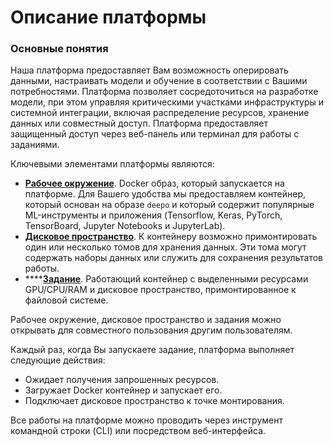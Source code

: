 # Описание платформы

### Основные понятия

Наша платформа предоставляет Вам возможность оперировать данными, настраивать модели и обучение в соответствии с Вашими потребностями. Платформа позволяет сосредоточиться на разработке модели, при этом управляя критическими участками инфраструктуры и системной интеграции, включая распределение ресурсов, хранение данных или совместный доступ. Платформа предоставляет защищенный доступ через веб-панель или терминал для работы с заданиями.

Ключевыми элементами платформы являются:

* [**Рабочее окружение**](working-with-the-platform/environments-docker-images.md). Docker образ, который запускается на платформе. Для Вашего удобства мы предоставляем контейнер, который основан на образе `deepo` и который содержит популярные ML-инструменты и приложения \(Tensorflow, Keras, PyTorch, TensorBoard, Jupyter Notebooks и JupyterLab\).
* [**Дисковое пространство**](platform-storage/storage.md). К контейнеру возможно примонтировать один или несколько томов для хранения данных. Эти тома могут содержать наборы данных или служить для сохранения результатов работы.
* \*\*\*\*[**Задание**](working-with-the-platform/jobs.md). Работающий контейнер с выделенными ресурсами GPU/CPU/RAM и дисковое пространство, примонтированное к файловой системе.

Рабочее окружение, дисковое пространство и задания можно открывать для совместного пользования другим пользователям.

Каждый раз, когда Вы запускаете задание, платформа выполняет следующие действия:

* Ожидает получения запрошенных ресурсов.
* Загружает Docker контейнер и запускает его.
* Подключает дисковое пространство к точке монтирования.

Все работы на платформе можно проводить через инструмент командной строки \(CLI\) или посредством веб-интерфейса.

